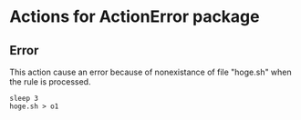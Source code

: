 # Actions for ActionError package

## Error

This action cause an error because of nonexistance of file "hoge.sh" when the
rule is processed.

```
sleep 3
hoge.sh > o1
```